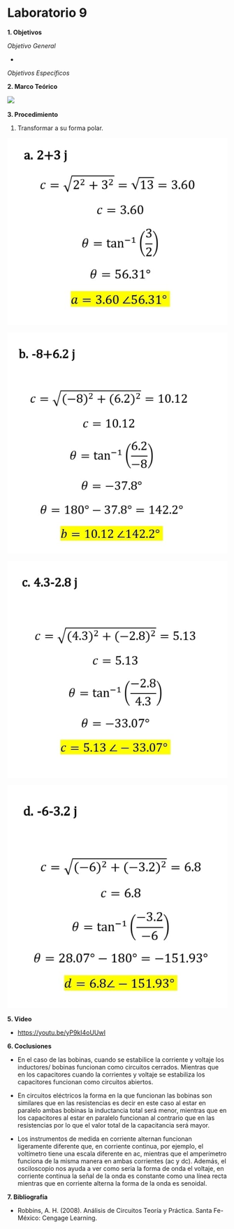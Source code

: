 # Laboratorio 9

__1. Objetivos__

*Objetivo General*

* 

*Objetivos Específicos*




__2. Marco Teórico__ 

![](https://github.com/DiegoLimaespe/fotos-lab9/blob/main/.jpg)


__3. Procedimiento__

1.	Transformar a su forma polar.

![](https://github.com/DiegoLimaespe/fotos-lab9/blob/main/a.1.jpg)

![](https://github.com/DiegoLimaespe/fotos-lab9/blob/main/1.b.jpg)

![](https://github.com/DiegoLimaespe/fotos-lab9/blob/main/c.1.jpg)

![](https://github.com/DiegoLimaespe/fotos-lab9/blob/main/d.1.jpg)


__5. Video__

* https://youtu.be/yP9kI4oUUwI

__6. Coclusiones__ 

* En el caso de las bobinas, cuando se estabilice la corriente y voltaje los inductores/ bobinas funcionan como circuitos cerrados. Mientras que en los capacitores cuando la corrientes y voltaje se estabiliza los capacitores funcionan como circuitos abiertos.

* En circuitos eléctricos la forma en la que funcionan las bobinas son similares que en las resistencias es decir en este caso al estar en paralelo ambas bobinas la inductancia total será menor, mientras que en los capacitores al estar en paralelo funcionan al contrario que en las resistencias por lo que el valor total de la capacitancia será mayor.

* Los instrumentos de medida en corriente alternan funcionan ligeramente diferente que, en corriente continua, por ejemplo, el voltímetro tiene una escala diferente en ac, mientras que el amperímetro funciona de la misma manera en ambas corrientes (ac y dc). Además, el osciloscopio nos ayuda a ver como seria la forma de onda el voltaje, en corriente continua la señal de la onda es constante como una línea recta mientras que en corriente alterna la forma de la onda es senoidal.

__7. Bibliografía__

* Robbins, A. H. (2008). Análisis de Circuitos Teoría y Práctica. Santa Fe-México: Cengage Learning.
